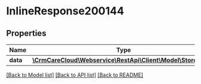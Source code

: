 # InlineResponse200144

## Properties
Name | Type | Description | Notes
------------ | ------------- | ------------- | -------------
**data** | [**\CrmCareCloud\Webservice\RestApi\Client\Model\StoreGroup**](StoreGroup.md) |  | [optional] 

[[Back to Model list]](../../README.md#documentation-for-models) [[Back to API list]](../../README.md#documentation-for-api-endpoints) [[Back to README]](../../README.md)

